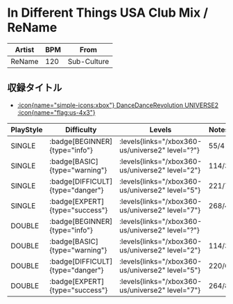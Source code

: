 # In Different Things USA Club Mix / ReName

|Artist|BPM|From|
|------|---|----|
|ReName|120|Sub-Culture|

## 収録タイトル

- [:icon{name="simple-icons:xbox"} DanceDanceRevolution UNIVERSE2 :icon{name="flag:us-4x3"}](/xbox360-us/universe2)

|PlayStyle|Difficulty|Levels|Notes|Movie|
|---------|----------|------|-----|-----|
|SINGLE| :badge[BEGINNER]{type="info"}| :levels{links="/xbox360-us/universe2" level="?"}|55/4||
|SINGLE| :badge[BASIC]{type="warning"}| :levels{links="/xbox360-us/universe2" level="2"}|114/3||
|SINGLE| :badge[DIFFICULT]{type="danger"}| :levels{links="/xbox360-us/universe2" level="5"}|221/7||
|SINGLE| :badge[EXPERT]{type="success"}| :levels{links="/xbox360-us/universe2" level="7"}|268/4||
|DOUBLE| :badge[BEGINNER]{type="info"}| :levels{links="/xbox360-us/universe2" level="?"}|||
|DOUBLE| :badge[BASIC]{type="warning"}| :levels{links="/xbox360-us/universe2" level="2"}|114/3||
|DOUBLE| :badge[DIFFICULT]{type="danger"}| :levels{links="/xbox360-us/universe2" level="5"}|220/6||
|DOUBLE| :badge[EXPERT]{type="success"}| :levels{links="/xbox360-us/universe2" level="7"}|264/8||
